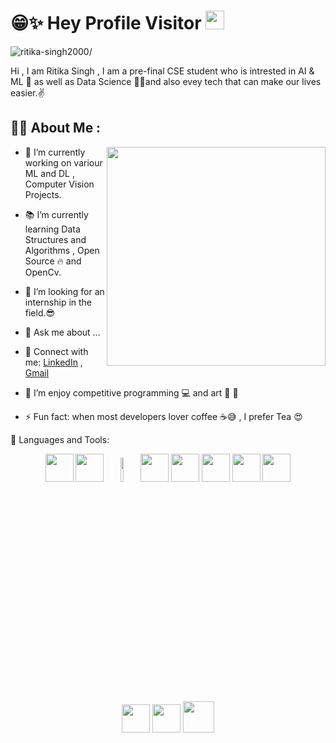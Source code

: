 
# 😁✨ Hey Profile Visitor  <img src="https://raw.githubusercontent.com/iampavangandhi/iampavangandhi/master/gifs/Hi.gif" width="30px">
<p align="left"> <img src=https://komarev.com/ghpvc/?username=ritika-singh2000 alt=ritika-singh2000/></p>

Hi , I am Ritika Singh , I am a pre-final CSE student who is intrested in AI & ML 🤖 as well as Data Science 🐱‍🏍and also evey tech that can make our lives easier.✌


 ## 👩‍💻 About Me :
 
 <img align = "right"  width = "350"  src="https://cdn.dribbble.com/users/331265/screenshots/2498700/ana-d-small.gif" >
 
- 🔭 I’m currently working on variour ML and DL , Computer Vision Projects.
- 📚 I’m currently learning Data Structures and Algorithms , Open Source 🔥  and OpenCv.

- 🤔 I’m looking for an internship in the field.😎
- 💬 Ask me about ...
- 🤝 Connect with me:  [LinkedIn](www.linkedin.com/in/ritikasingh2000)  , [Gmail](ritika.singh2929@gmail.com)

- 👯 I’m enjoy competitive programming 💻  and art 🎨 👻
- ⚡ Fun fact: when most developers lover coffee ☕😅 , I prefer Tea 😍

👸 Languages and Tools:<p align="center"></p>
      <p align="center">
        <code><a href="https://www.python.org/" target="_blank"><img height="45" src="https://www.vectorlogo.zone/logos/python/python-ar21.svg"></a></code> 
         <code><a href="https://git-scm.com/" target="_blank"><img height="45" src="https://seeklogo.com/images/C/c-logo-672525892C-seeklogo.com.png"></a></code>
         <code><img width="10%" src="https://www.vectorlogo.zone/logos/java/java-ar21.svg"></code>
         <code><a href="https://www.tensorflow.org/" target="_blank"><img height="45" src="https://www.vectorlogo.zone/logos/tensorflow/tensorflow-ar21.svg"></a></code> 
        <code><a href="https://jupyter.org/" target="_blank"><img height="45" src="https://www.vectorlogo.zone/logos/jupyter/jupyter-ar21.svg"></a></code>
        <code><a href="https://numpy.org/" target="_blank"><img height="45" src="https://www.vectorlogo.zone/logos/numpy/numpy-ar21.svg"></a></code>
        <code><a href="https://pandas.pydata.org/" target="_blank"><img height="45" src="https://upload.wikimedia.org/wikipedia/commons/e/ed/Pandas_logo.svg"></a></code>
        <code><a href="https://matplotlib.org/" target="_blank"><img height="45" src="https://upload.wikimedia.org/wikipedia/commons/8/84/Matplotlib_icon.svg"></a></code>       
        <code><a href="https://docs.github.com/en" target="_blank"><img height="45" src="https://www.vectorlogo.zone/logos/git-scm/git-scm-ar21.svg"></a></code>
        <code><a href="https://docs.github.com/en" target="_blank"><img height="45" src="https://www.vectorlogo.zone/logos/github/github-ar21.svg"></a></code>
        <img src="https://cdn1.vectorstock.com/i/1000x1000/77/30/sql-database-icon-logo-design-ui-or-ux-app-vector-17507730.jpg" width="50"/>        
      </p>
    </p>
